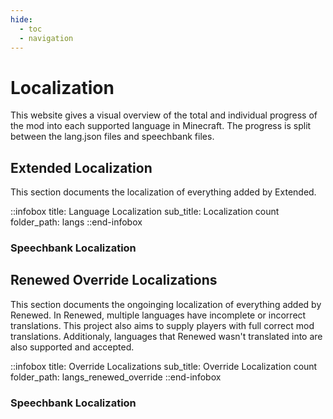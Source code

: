```yaml
---
hide:
  - toc
  - navigation
---
```


# Localization

This website gives a visual overview of the total and individual progress of the mod into each supported language in Minecraft.
The progress is split between the lang.json files and speechbank files.

## Extended Localization

This section documents the localization of everything added by Extended.

::infobox
title: Language Localization
sub_title: Localization count
folder_path: langs
::end-infobox

### Speechbank Localization

## Renewed Override Localizations

This section documents the ongoinging localization of everything added by Renewed.
In Renewed, multiple languages have incomplete or incorrect translations. This project also aims to supply players with full correct mod translations.
Additionaly, languages that Renewed wasn't translated into are also supported and accepted.

::infobox
title: Override Localizations
sub_title: Override Localization count
folder_path: langs_renewed_override
::end-infobox
### Speechbank Localization